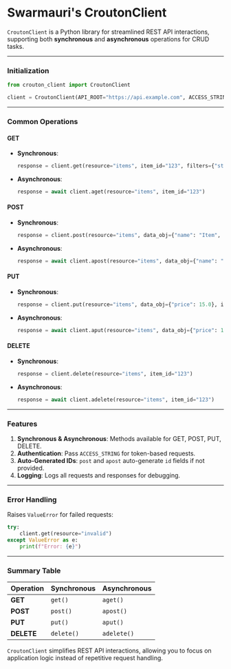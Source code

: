 # Swarmauri's CroutonClient

`CroutonClient` is a Python library for streamlined REST API interactions, supporting both **synchronous** and **asynchronous** operations for CRUD tasks.

---

### **Initialization**
```python
from crouton_client import CroutonClient

client = CroutonClient(API_ROOT="https://api.example.com", ACCESS_STRING="your-token")
```

---

### **Common Operations**

#### **GET**
- **Synchronous**:
  ```python
  response = client.get(resource="items", item_id="123", filters={"status": "active"})
  ```
- **Asynchronous**:
  ```python
  response = await client.aget(resource="items", item_id="123")
  ```

#### **POST**
- **Synchronous**:
  ```python
  response = client.post(resource="items", data_obj={"name": "Item", "price": 10.0})
  ```
- **Asynchronous**:
  ```python
  response = await client.apost(resource="items", data_obj={"name": "Item", "price": 10.0})
  ```

#### **PUT**
- **Synchronous**:
  ```python
  response = client.put(resource="items", data_obj={"price": 15.0}, item_id="123")
  ```
- **Asynchronous**:
  ```python
  response = await client.aput(resource="items", data_obj={"price": 15.0}, item_id="123")
  ```

#### **DELETE**
- **Synchronous**:
  ```python
  response = client.delete(resource="items", item_id="123")
  ```
- **Asynchronous**:
  ```python
  response = await client.adelete(resource="items", item_id="123")
  ```

---

### **Features**
1. **Synchronous & Asynchronous**: Methods available for GET, POST, PUT, DELETE.
2. **Authentication**: Pass `ACCESS_STRING` for token-based requests.
3. **Auto-Generated IDs**: `post` and `apost` auto-generate `id` fields if not provided.
4. **Logging**: Logs all requests and responses for debugging.

---

### **Error Handling**
Raises `ValueError` for failed requests:
```python
try:
    client.get(resource="invalid")
except ValueError as e:
    print(f"Error: {e}")
```

---

### **Summary Table**

| Operation | Synchronous         | Asynchronous       |
|-----------|----------------------|--------------------|
| **GET**   | `get()`              | `aget()`           |
| **POST**  | `post()`             | `apost()`          |
| **PUT**   | `put()`              | `aput()`           |
| **DELETE**| `delete()`           | `adelete()`        |

`CroutonClient` simplifies REST API interactions, allowing you to focus on application logic instead of repetitive request handling.
